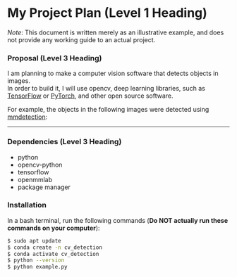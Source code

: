 # My Project Plan (Level 1 Heading)

*Note*: This document is written merely as an illustrative example, and does not provide any working guide to an actual project.

### Proposal (Level 3 Heading)

I am planning to make a computer vision software that detects objects in images.  
In order to build it, I will use opencv, deep learning libraries, such as [TensorFlow](https://www.tensorflow.org/) or [PyTorch](https://pytorch.org/), and other open source software.

For example, the objects in the following images were detected using [mmdetection](https://github.com/open-mmlab/mmdetection):

---

### Dependencies (Level 3 Heading)

- python
- opencv-python
- tensorflow
- openmmlab
- package manager

### Installation

In a bash terminal, run the following commands (**Do NOT actually run these commands on your computer**):

```bash
$ sudo apt update
$ conda create -n cv_detection
$ conda activate cv_detection
$ python --version
$ python example.py
